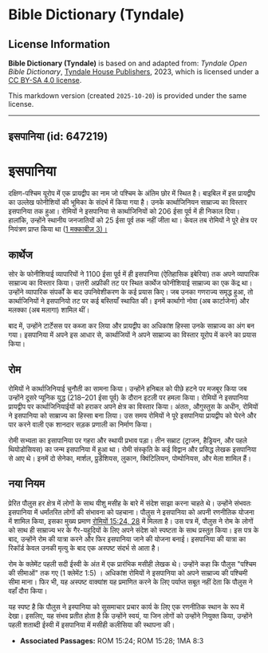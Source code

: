 # Bible Dictionary (Tyndale)

## License Information

**Bible Dictionary (Tyndale)** is based on and adapted from: _Tyndale Open Bible Dictionary_, [Tyndale House Publishers](https://tyndaleopenresources.com/), 2023, which is licensed under a [CC BY-SA 4.0 license](https://creativecommons.org/licenses/by-sa/4.0/legalcode.en).

This markdown version (created `2025-10-20`) is provided under the same license.



--------------------------------

## इसपानिया (id: 647219)

इसपानिया
========

दक्षिण\-पश्चिम यूरोप में एक प्रायद्वीप का नाम जो पश्चिम के अंतिम छोर में स्थित है। बाइबिल में इस प्रायद्वीप का उल्लेख फोनीशियों की भूमिका के संदर्भ में किया गया है। उनके कार्थाजिनियन साम्राज्य का विस्तार इसपानिया तक हुआ। रोमियों ने इसपानिया से कार्थाजिनियों को 206 ईसा पूर्व में ही निकाल दिया। हालांकि, उन्होंने स्थानीय जनजातियों को 25 ईसा पूर्व तक नहीं जीता था। केवल तब रोमियों ने पूरे क्षेत्र पर नियंत्रण प्राप्त किया था ([1 मक्काबीज़ 3\)।](https://ref.ly/1Macc8:3)

कार्थेज
-------

सोर के फोनीशियाई व्यापारियों ने 1100 ईसा पूर्व में ही इसपानिया (ऐतिहासिक इबेरिया) तक अपने व्यापारिक साम्राज्य का विस्तार किया। उत्तरी अफ्रीकी तट पर स्थित कार्थेज फोनीशियाई साम्राज्य का एक केंद्र था। उन्होंने व्यापारिक संपर्कों के बाद उपनिवेशीकरण के कई प्रयास किए। जब उनका गणराज्य समृद्ध हुआ, तो कार्थाजिनियों ने इसपानियो तट पर कई बस्तियाँ स्थापित की। इनमें कार्थागो नोवा (अब कार्टाजेना) और मलक्का (अब मलागा) शामिल थीं।

बाद में, उन्होंने टार्टेसस पर कब्जा कर लिया और प्रायद्वीप का अधिकांश हिस्सा उनके साम्राज्य का अंग बन गया। इसपानिया में अपने इस आधार से, कार्थाजियों ने अपने साम्राज्य का विस्तार यूरोप में करने का प्रयास किया।

रोम
---

रोमियों ने कार्थाजिनियाई चुनौती का सामना किया। उन्होंने हनिबल को पीछे हटने पर मजबूर किया जब उन्होंने दूसरे प्यूनिक युद्ध (218–201 ईसा पूर्व) के दौरान इटली पर हमला किया। रोमियों ने इसपानिया प्रायद्वीप पर कार्थाजिनियाईयों को हराकर अपने क्षेत्र का विस्तार किया। अंततः, औगुस्तुस के अधीन, रोमियों ने इसपानिया को साम्राज्य का हिस्सा बना लिया। उस समय रोमियों ने पूरे इसपानिया प्रायद्वीप को घेरने और पार करने वाली एक शानदार सड़क प्रणाली का निर्माण किया।

रोमी सभ्यता का इसापानिया पर गहरा और स्थायी प्रभाव पड़ा। तीन सम्राट (ट्राजन, हैड्रियन, और पहले थियोडोसियस) का जन्म इसपानिया में हुआ था। रोमी संस्कृति के कई विद्वान और प्रसिद्ध लेखक इसपानिया से आए थे। इनमें दो सेनेका, मार्शल, प्रुडेंशियस, लुकान, क्विंटिलियन, पोम्पोनियस, और मेला शामिल हैं।

नया नियम
--------

प्रेरित पौलुस हर क्षेत्र में लोगों के साथ यीशु मसीह के बारे में संदेश साझा करना चाहते थे। उन्होंने संभवतः इसपानिया में धर्मांतरित लोगों की संभावना को पहचाना। पौलुस ने इसपानिया को अपनी रणनीतिक योजना में शामिल किया, इसका मुख्य प्रमाण [रोमियों 15:24, 28](https://ref.ly/Rom15:24,Rom15:28) में मिलता है। उस पत्र में, पौलुस ने रोम के लोगों को साथ ही साम्राज्य भर के गैर\-यहूदियों के लिए अपने संदेश को स्पष्टता के साथ प्रस्तुत किया। इस पत्र के बाद, उन्होंने रोम की यात्रा करने और फिर इसपानिया जाने की योजना बनाई। इसपानिया की यात्रा का रिकॉर्ड केवल उनकी मृत्यु के बाद एक अस्पष्ट संदर्भ से आता है।

रोम के क्लेमेंट पहली सदी ईस्वी के अंत में एक प्रारंभिक मसीही लेखक थे। उन्होंने कहा कि पौलुस "पश्चिम की सीमाओं" तक गए (1 क्लेमेंट 1:5\) । अधिकांश रोमियों ने इसपानिया को अपने साम्राज्य की पश्चिमी सीमा माना। फिर भी, यह अस्पष्ट वाक्यांश यह प्रमाणित करने के लिए पर्याप्त सबूत नहीं देता कि पौलुस ने वहाँ दौरा किया।

यह स्पष्ट है कि पौलुस ने इस्पानिया को सुसमाचार प्रचार कार्य के लिए एक रणनीतिक स्थान के रूप में देखा। इसलिए, यह संभव प्रतीत होता है कि उन्होंने स्वयं, या जिन लोगों को उन्होंने नियुक्त किया, उन्होंने पहली शताब्दी ईस्वी में इसपानिया में मसीही कलीसिया की स्थापना की।

* **Associated Passages:** ROM 15:24; ROM 15:28; 1MA 8:3

